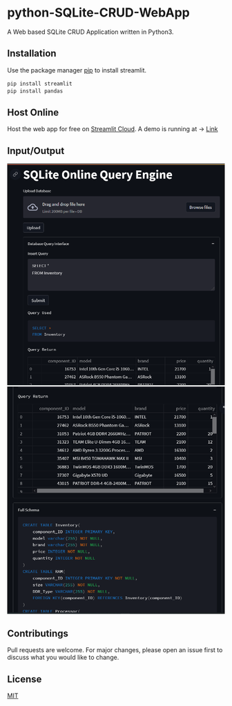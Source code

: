 # python-SQLite-CRUD-WebApp
A Web based SQLite CRUD Application written in Python3.

## Installation

Use the package manager [pip](https://pip.pypa.io/en/stable/) to install streamlit.

```bash
pip install streamlit
pip install pandas
```
## Host Online
Host the web app for free on [Streamlit Cloud](https://share.streamlit.io/).
A demo is running at -> [Link](https://share.streamlit.io/azim-islam/python-sqlite-crud-webapp/main/web_app.py)


## Input/Output
![image](https://github.com/Azim-Islam/python-SQLite-CRUD-WebApp/raw/main/Screenshots/1.png)
![image](https://github.com/Azim-Islam/python-SQLite-CRUD-WebApp/raw/main/Screenshots/2.png)



## Contributings
Pull requests are welcome. For major changes, please open an issue first to discuss what you would like to change.

## License
[MIT](https://choosealicense.com/licenses/mit/)